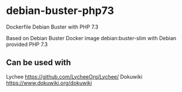 # debian-buster-php73
Dockerfile Debian Buster with PHP 7.3

Based on Debian Buster Docker image debian:buster-slim with Debian provided PHP 7.3

## Can be used with
Lychee https://github.com/LycheeOrg/Lychee/
Dokuwiki https://www.dokuwiki.org/dokuwiki
